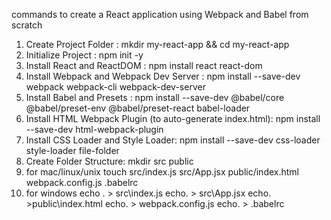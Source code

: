 commands to create a React application using Webpack and Babel from scratch

 1. Create Project Folder
    : mkdir my-react-app && cd my-react-app
 2. Initialize Project
    : npm init -y
3. Install React and ReactDOM
   : npm install react react-dom
4. Install Webpack and Webpack Dev Server
   : npm install --save-dev webpack webpack-cli webpack-dev-server
5. Install Babel and Presets
   : npm install --save-dev @babel/core @babel/preset-env @babel/preset-react babel-loader
6. Install HTML Webpack Plugin (to auto-generate index.html):
   npm install --save-dev html-webpack-plugin
7. Install CSS Loader and Style Loader:
  npm install --save-dev css-loader style-loader file-folder
9. Create Folder Structure:
  mkdir src public
10. for mac/linux/unix
touch src/index.js src/App.jsx 
public/index.html webpack.config.js .babelrc
11. for windows
  echo . > src\index.js
 echo. > src\App.jsx
 echo. >public\index.html
 echo. > webpack.config.js
 echo. > .babelrc

